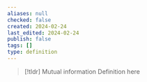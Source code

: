 ```yaml
---
aliases: null
checked: false
created: 2024-02-24
last_edited: 2024-02-24
publish: false
tags: []
type: definition
---
```

>[!tldr] Mutual information
>Definition here

